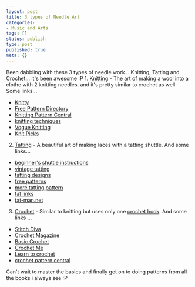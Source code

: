 ```yaml
---
layout: post
title: 3 types of Needle Art
categories:
- Music and Arts
tags: []
status: publish
type: post
published: true
meta: {}
---
```

Been dabbling with these 3 types of needle work... Knitting, Tatting and Crochet... it's been awesome :P 1. [Knitting ](http://en.wikipedia.org/wiki/Knitting)- The art of making a wool into a clothe with 2 knitting needles. and it's pretty similar to crochet as well. Some links...

- [Knitty](http://www.knitty.com/ISSUEsummer07/index.html)
- [Free Pattern Directory](http://www.knittingpatterncentral.com/directory.php)
- [Knitting Pattern Central](http://www.knittingpatterncentral.com/)
- [knitting techniques](http://www.dnt-inc.com/barhtmls/knittech.html)
- [Vogue Knitting](http://www.vogueknitting.com/vkm/)
- [Knit Picks](http://www.knitpicks.com/)

2. [Tatting](http://en.wikipedia.org/wiki/Tatting) - A beautiful art of making laces with a tatting shuttle. And some links...
- [beginner's shuttle instructions](http://www.bellaonline.com/subjects/3888.asp)
- [vintage tatting](http://www.wcnet.org/~scwheels/)
- [tatting designs](http://www.gutenberg.org/etext/15147)
- [free patterns](http://www.bellaonline.com/subjects/3737.asp)
- [more tatting pattern](http://www.geocities.com/Heartland/5082/Patterns/index.html)
- [tat links](http://lace.lacefairy.com/tatlinks.html)
- [tat-man.net](http://www.tat-man.net/)

3. [Crochet](http://en.wikipedia.org/wiki/Crochet) - Similar to knitting but uses only one [crochet hook](http://en.wikipedia.org/wiki/Crochet_hook). And some links ...
- [Stitch Diva](http://www.stitchdiva.com/custom.aspx?id=53)
- [Crochet Magazine](http://www.crochetmagazine.com/)
- [Basic Crochet](http://www.learntoknit.com/instructions_cr.php3)
- [Crochet Me](http://www.crochetme.com/)
- [Learn to crochet](http://learntocrochet.lionbrand.com/)
- [crochet pattern central](http://www.crochetpatterncentral.com/)

Can't wait to master the basics and finally get on to doing patterns from all the books i always see :P
